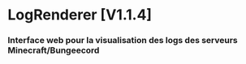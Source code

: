 # LogRenderer [V1.1.4]

### Interface web pour la visualisation des logs des serveurs Minecraft/Bungeecord